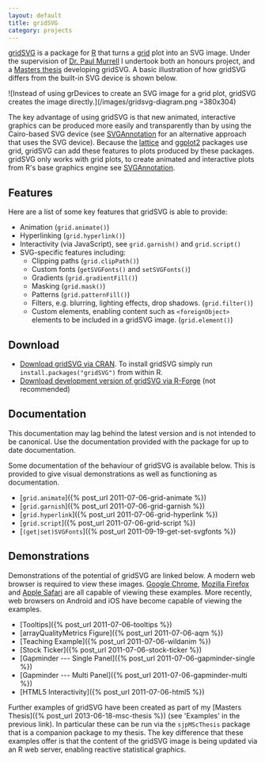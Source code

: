 ```yaml
---
layout: default
title: gridSVG
category: projects
---
```


[gridSVG](https://r-forge.r-project.org/projects/gridsvg/) is a package for
[R](http://www.r-project.org/) that turns a
[grid](https://www.stat.auckland.ac.nz/~paul/grid/grid.html) plot into an SVG
image. Under the supervision of [Dr. Paul
Murrell](https://www.stat.auckland.ac.nz/~paul/) I undertook both an honours
project, and a [Masters thesis](/projects/msc-thesis) developing gridSVG. A
basic illustration of how gridSVG differs from the built-in SVG device is shown
below.

![Instead of using grDevices to create an SVG image for a grid plot, gridSVG creates the image directly.](/images/gridsvg-diagram.png =380x304)

The key advantage of using gridSVG is that new animated, interactive graphics
can be produced more easily and transparently than by using the Cairo-based SVG
device (see [SVGAnnotation](http://www.omegahat.org/SVGAnnotation/) for an
alternative approach that uses the SVG device). Because the
[lattice](https://r-forge.r-project.org/projects/lattice/) and
[ggplot2](http://had.co.nz/ggplot2/) packages use grid, gridSVG can add these
features to plots produced by these packages. gridSVG only works with grid
plots, to create animated and interactive plots from R's base graphics engine
see [SVGAnnotation](http://www.omegahat.org/SVGAnnotation/).

## Features

Here are a list of some key features that gridSVG is able to provide:

* Animation (`grid.animate()`)
* Hyperlinking (`grid.hyperlink()`)
* Interactivity (via JavaScript), see `grid.garnish()` and `grid.script()`
* SVG-specific features including:
    * Clipping paths (`grid.clipPath()`)
    * Custom fonts (`getSVGFonts()` and `setSVGFonts()`)
    * Gradients (`grid.gradientFill()`)
    * Masking (`grid.mask()`)
    * Patterns (`grid.patternFill()`)
    * Filters, e.g. blurring, lighting effects, drop shadows. (`grid.filter()`)
    * Custom elements, enabling content such as `<foreignObject>` elements to be included in a gridSVG image. (`grid.element()`)

## Download

* [Download gridSVG via CRAN](http://cran.r-project.org/package=gridSVG). To install gridSVG simply run `install.packages("gridSVG")` from within R.
* [Download development version of gridSVG via R-Forge](https://r-forge.r-project.org/projects/gridsvg/) (not recommended)

## Documentation

<p class="notice">This documentation may lag behind the latest version and is not intended to be canonical. Use the documentation provided with the package for up to date documentation.</p>

Some documentation of the behaviour of gridSVG is available below. This is
provided to give visual demonstrations as well as functioning as documentation.

* [`grid.animate`]({% post_url 2011-07-06-grid-animate %})
* [`grid.garnish`]({% post_url 2011-07-06-grid-garnish %})
* [`grid.hyperlink`]({% post_url 2011-07-06-grid-hyperlink %})
* [`grid.script`]({% post_url 2011-07-06-grid-script %})
* [`(get|set)SVGFonts`]({% post_url 2011-09-19-get-set-svgfonts %})

## Demonstrations

Demonstrations of the potential of gridSVG are linked below. A modern web
browser is required to view these images. [Google Chrome](https://www.google.com/chrome/browser/),
[Mozilla Firefox](https://www.mozilla.org/firefox) and [Apple Safari](https://www.apple.com/safari)
are all capable of viewing these examples. More recently, web browsers on
Android and iOS have become capable of viewing the examples.

* [Tooltips]({% post_url 2011-07-06-tooltips %})
* [arrayQualityMetrics Figure]({% post_url 2011-07-06-aqm %})
* [Teaching Example]({% post_url 2011-07-06-wildanim %})
* [Stock Ticker]({% post_url 2011-07-06-stock-ticker %})
* [Gapminder --- Single Panel]({% post_url 2011-07-06-gapminder-single %})
* [Gapminder --- Multi Panel]({% post_url 2011-07-06-gapminder-multi %})
* [HTML5 Interactivity]({% post_url 2011-07-06-html5 %})

Further examples of gridSVG have been created as part of my
[Masters Thesis]({% post_url 2013-06-18-msc-thesis %}) (see 'Examples' in the
previous link). In particular these can be run via the `sjpMScThesis` package
that is a companion package to my thesis. The key difference that these
examples offer is that the content of the gridSVG image is being updated via an
R web server, enabling reactive statistical graphics.
